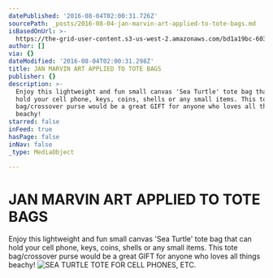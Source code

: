 ```yaml
---
datePublished: '2016-08-04T02:00:31.726Z'
sourcePath: _posts/2016-08-04-jan-marvin-art-applied-to-tote-bags.md
isBasedOnUrl: >-
  https://the-grid-user-content.s3-us-west-2.amazonaws.com/bd1a19bc-6039-4fce-a78d-a6695f887c92.jpg
author: []
via: {}
dateModified: '2016-08-04T02:00:31.298Z'
title: JAN MARVIN ART APPLIED TO TOTE BAGS
publisher: {}
description: >-
  Enjoy this lightweight and fun small canvas 'Sea Turtle' tote bag that can
  hold your cell phone, keys, coins, shells or any small items. This tote
  bag/crossover purse would be a great GIFT for anyone who loves all things
  beachy!
starred: false
inFeed: true
hasPage: false
inNav: false
_type: MediaObject

---
```

# JAN MARVIN ART APPLIED TO TOTE BAGS

Enjoy this lightweight and fun small canvas 'Sea Turtle' tote bag that can hold your cell phone, keys, coins, shells or any small items. This tote bag/crossover purse would be a great GIFT for anyone who loves all things beachy!
![SEA TURTLE TOTE FOR CELL PHONES, ETC.](https://the-grid-user-content.s3-us-west-2.amazonaws.com/bd1a19bc-6039-4fce-a78d-a6695f887c92.jpg)